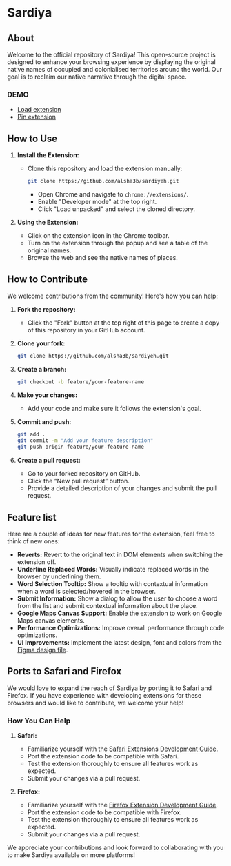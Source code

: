 # Sardiya

## About

Welcome to the official repository of Sardiya! This open-source project is designed to enhance your browsing experience by displaying the original native names of occupied and colonialised territories around the world. Our goal is to reclaim our native narrative through the digital space.

### DEMO
   - [Load extension](https://streamable.com/udlmwc)
   - [Pin extension](https://streamable.com/vxtxub)

## How to Use

1. **Install the Extension:**
   <!-- - Download the extension from the [Chrome Web Store](#). -->
   - Clone this repository and load the extension manually:
     ```bash
     git clone https://github.com/alsha3b/sardiyeh.git
     ```
     - Open Chrome and navigate to `chrome://extensions/`.
     - Enable "Developer mode" at the top right.
     - Click "Load unpacked" and select the cloned directory.

2. **Using the Extension:**
   - Click on the extension icon in the Chrome toolbar.
   - Turn on the extension through the popup and see a table of the original names.
   - Browse the web and see the native names of places.

## How to Contribute

We welcome contributions from the community! Here's how you can help:

1. **Fork the repository:**
   - Click the "Fork" button at the top right of this page to create a copy of this repository in your GitHub account.

2. **Clone your fork:**
   ```bash
   git clone https://github.com/alsha3b/sardiyeh.git

3. **Create a branch:**
    ```bash
   git checkout -b feature/your-feature-name

4. **Make your changes:**
    - Add your code and make sure it follows the extension's goal.

5. **Commit and push:**
    ```bash
    git add .
    git commit -m "Add your feature description"
    git push origin feature/your-feature-name

6. **Create a pull request:**
    - Go to your forked repository on GitHub.
	- Click the “New pull request” button.
	- Provide a detailed description of your changes and submit the pull request.

## Feature list

Here are a couple of ideas for new features for the extension, feel free to think of new ones:

- **Reverts:** Revert to the original text in DOM elements when switching the extension off.
- **Underline Replaced Words:** Visually indicate replaced words in the browser by underlining them.
- **Word Selection Tooltip:** Show a tooltip with contextual information when a word is selected/hovered in the browser.
- **Submit Information:** Show a dialog to allow the user to choose a word from the list and submit contextual information about the place.
- **Google Maps Canvas Support:** Enable the extension to work on Google Maps canvas elements.
- **Performance Optimizations:** Improve overall performance through code optimizations.
- **UI Improvements:** Implement the latest design, font and colors from the [Figma design file](https://www.figma.com/design/ndKl3LDidvzb7Qsw71fKS6/Sardiya?node-id=0-1&t=IanwZq5CH0UgPuwn-1).


## Ports to Safari and Firefox

We would love to expand the reach of Sardiya by porting it to Safari and Firefox. If you have experience with developing extensions for these browsers and would like to contribute, we welcome your help!

### How You Can Help

1. **Safari:**
   - Familiarize yourself with the [Safari Extensions Development Guide](https://developer.apple.com/safari/extensions/).
   - Port the extension code to be compatible with Safari.
   - Test the extension thoroughly to ensure all features work as expected.
   - Submit your changes via a pull request.

2. **Firefox:**
   - Familiarize yourself with the [Firefox Extension Development Guide](https://developer.mozilla.org/en-US/docs/Mozilla/Add-ons/WebExtensions/Your_first_WebExtension).
   - Port the extension code to be compatible with Firefox.
   - Test the extension thoroughly to ensure all features work as expected.
   - Submit your changes via a pull request.

We appreciate your contributions and look forward to collaborating with you to make Sardiya available on more platforms!

